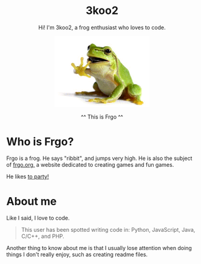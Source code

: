 <h1 align="center">3koo2</h1>
<p align="center">Hi! I'm 3koo2, a frog enthusiast who loves to code.</p>
<p align = "center"><img src="frgo.gif" width="250"></p>
<p align="center">^^ This is Frgo ^^</p>

<h1>Who is Frgo?</h1>
<p>Frgo is a frog. He says "ribbit", and jumps very high. He is also the subject of <a href = "https://frgo.org">frgo.org,</a> a website dedicated to creating games and fun games.</p>

<p>He likes <a href = "https://frgo.org/games/frgoparty/" target = "_blank">to party!</a></p>

<h1>About me</h1>
<p>Like I said, I love to code.</p>

> This user has been spotted writing code in:
Python, JavaScript, Java, C/C++, and PHP.

<p>Another thing to know about me is that I usually lose attention when doing things I don't really enjoy, such as creating readme files.</p>